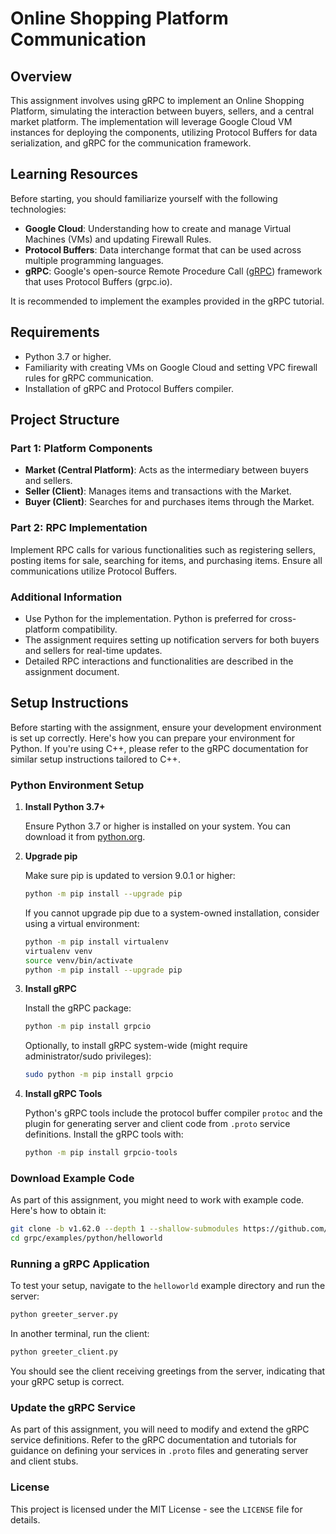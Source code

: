 
# Online Shopping Platform Communication

## Overview

This assignment involves using gRPC to implement an Online Shopping Platform, simulating the interaction between buyers, sellers, and a central market platform. The implementation will leverage Google Cloud VM instances for deploying the components, utilizing Protocol Buffers for data serialization, and gRPC for the communication framework.

## Learning Resources

Before starting, you should familiarize yourself with the following technologies:

- **Google Cloud**: Understanding how to create and manage Virtual Machines (VMs) and updating Firewall Rules.
- **Protocol Buffers**: Data interchange format that can be used across multiple programming languages.
- **gRPC**: Google's open-source Remote Procedure Call ([gRPC](https://grpc.io)) framework that uses Protocol Buffers (grpc.io).

It is recommended to implement the examples provided in the gRPC tutorial.

## Requirements

- Python 3.7 or higher.
- Familiarity with creating VMs on Google Cloud and setting VPC firewall rules for gRPC communication.
- Installation of gRPC and Protocol Buffers compiler.

## Project Structure

### Part 1: Platform Components

- **Market (Central Platform)**: Acts as the intermediary between buyers and sellers.
- **Seller (Client)**: Manages items and transactions with the Market.
- **Buyer (Client)**: Searches for and purchases items through the Market.

### Part 2: RPC Implementation

Implement RPC calls for various functionalities such as registering sellers, posting items for sale, searching for items, and purchasing items. Ensure all communications utilize Protocol Buffers.

### Additional Information

- Use Python for the implementation. Python is preferred for cross-platform compatibility.
- The assignment requires setting up notification servers for both buyers and sellers for real-time updates.
- Detailed RPC interactions and functionalities are described in the assignment document.

## Setup Instructions

Before starting with the assignment, ensure your development environment is set up correctly. Here's how you can prepare your environment for Python. If you're using C++, please refer to the gRPC documentation for similar setup instructions tailored to C++.

### Python Environment Setup

1. **Install Python 3.7+**

   Ensure Python 3.7 or higher is installed on your system. You can download it from [python.org](https://www.python.org/).

2. **Upgrade pip**

   Make sure pip is updated to version 9.0.1 or higher:

   ```bash
   python -m pip install --upgrade pip
   ```

   If you cannot upgrade pip due to a system-owned installation, consider using a virtual environment:

   ```bash
   python -m pip install virtualenv
   virtualenv venv
   source venv/bin/activate
   python -m pip install --upgrade pip
   ```

3. **Install gRPC**

   Install the gRPC package:

   ```bash
   python -m pip install grpcio
   ```

   Optionally, to install gRPC system-wide (might require administrator/sudo privileges):

   ```bash
   sudo python -m pip install grpcio
   ```

4. **Install gRPC Tools**

   Python's gRPC tools include the protocol buffer compiler `protoc` and the plugin for generating server and client code from `.proto` service definitions. Install the gRPC tools with:

   ```bash
   python -m pip install grpcio-tools
   ```

### Download Example Code

As part of this assignment, you might need to work with example code. Here's how to obtain it:

```bash
git clone -b v1.62.0 --depth 1 --shallow-submodules https://github.com/grpc/grpc
cd grpc/examples/python/helloworld
```

### Running a gRPC Application

To test your setup, navigate to the `helloworld` example directory and run the server:

```bash
python greeter_server.py
```

In another terminal, run the client:

```bash
python greeter_client.py
```

You should see the client receiving greetings from the server, indicating that your gRPC setup is correct.

### Update the gRPC Service

As part of this assignment, you will need to modify and extend the gRPC service definitions. Refer to the gRPC documentation and tutorials for guidance on defining your services in `.proto` files and generating server and client stubs.

### License
This project is licensed under the MIT License - see the `LICENSE` file for details.
